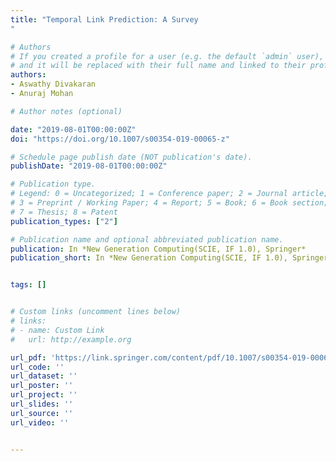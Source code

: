 ```yaml
---
title: "Temporal Link Prediction: A Survey
"

# Authors
# If you created a profile for a user (e.g. the default `admin` user), write the username (folder name) here 
# and it will be replaced with their full name and linked to their profile.
authors:
- Aswathy Divakaran
- Anuraj Mohan

# Author notes (optional)

date: "2019-08-01T00:00:00Z"
doi: "https://doi.org/10.1007/s00354-019-00065-z"

# Schedule page publish date (NOT publication's date).
publishDate: "2019-08-01T00:00:00Z"

# Publication type.
# Legend: 0 = Uncategorized; 1 = Conference paper; 2 = Journal article;
# 3 = Preprint / Working Paper; 4 = Report; 5 = Book; 6 = Book section;
# 7 = Thesis; 8 = Patent
publication_types: ["2"]

# Publication name and optional abbreviated publication name.
publication: In *New Generation Computing(SCIE, IF 1.0), Springer*
publication_short: In *New Generation Computing(SCIE, IF 1.0), Springer*


tags: []


# Custom links (uncomment lines below)
# links:
# - name: Custom Link
#   url: http://example.org

url_pdf: 'https://link.springer.com/content/pdf/10.1007/s00354-019-00065-z.pdf'
url_code: ''
url_dataset: ''
url_poster: ''
url_project: ''
url_slides: ''
url_source: ''
url_video: ''


---
```


